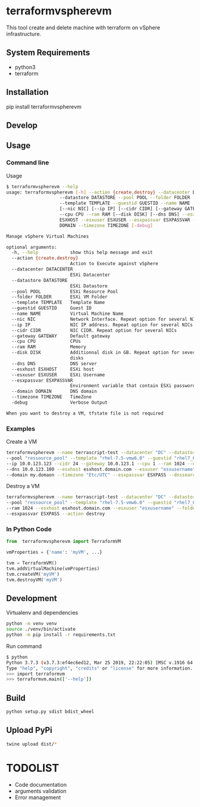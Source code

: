 # terraformvspherevm

This tool create and delete machine with terraform on vSphere infrastructure. 

## System Requirements

 - python3
 - terraform

## Installation

pip install terraformvspherevm

## Develop

## Usage

### Command line

Usage

```bash
$ terraformvspherevm --help
usage: terraformvspherevm [-h] --action {create,destroy} --datacenter DATACENTER    
                    --datastore DATASTORE --pool POOL --folder FOLDER
                    --template TEMPLATE --guestid GUESTID --name NAME
                    [--nic NIC] [--ip IP] [--cidr CIDR] [--gateway GATEWAY]   
                    --cpu CPU --ram RAM [--disk DISK] [--dns DNS] --esxhost
                    ESXHOST --esxuser ESXUSER --esxpassvar ESXPASSVAR --domain
                    DOMAIN --timezone TIMEZONE [-debug]

Manage vSphere Virtual Machines

optional arguments:
  -h, --help            show this help message and exit
  --action {create,destroy}
                        Action to Execute against vSphere
  --datacenter DATACENTER
                        ESXi Datacenter
  --datastore DATASTORE
                        ESXi Datastore
  --pool POOL           ESXi Resource Pool
  --folder FOLDER       ESXi VM Folder
  --template TEMPLATE   Template Name
  --guestid GUESTID     Guest ID
  --name NAME           Virtual Machine Name
  --nic NIC             Network Interface. Repeat option for several NICs
  --ip IP               NIC IP address. Repeat option for several NICs
  --cidr CIDR           NIC CIDR. Repeat option for several NICs
  --gateway GATEWAY     Default gateway
  --cpu CPU             CPUs
  --ram RAM             Memory
  --disk DISK           Additionnal disk in GB. Repeat option for several
                        disks
  --dns DNS             DNS server
  --esxhost ESXHOST     ESXi host
  --esxuser ESXUSER     ESXi Username
  --esxpassvar ESXPASSVAR
                        Environment variable that contain ESXi password
  --domain DOMAIN       DNS domain
  --timezone TIMEZONE   TimeZone
  -debug                Verbose Output

When you want to destroy a VM, tfstate file is not required
```

### Examples 

Create a VM
```bash
terraformvspherevm --name terrascript-test --datacenter "DC" --datastore "MyDatastore" \
--pool "ressource_pool" --template "rhel-7.5-vmw6.0" --guestid "rhel7_64Guest" --nic DvP_Nmae \
--ip 10.0.123.123 --cidr 24 --gateway 10.0.123.1 --cpu 1 --ram 1024 --disk 10 --dns 10.0.123.50 \
--dns 10.0.123.100 --esxhost esxhost.domain.com --esxuser "esxusername" --folder "terraformed" \
--domain my.domaon --timezone "Etc/UTC" --esxpassvar ESXPASS --dnssearch "domain.com" --action create
```

Destroy a VM
```bash
terraformvspherevm --name terrascript-test --datacenter "DC" --datastore "MyDatastore" \
--pool "ressource_pool" --template "rhel-7.5-vmw6.0" --guestid "rhel7_64Guest" --cpu 1 \
--ram 1024 --esxhost esxhost.domain.com --esxuser "esxusername" --folder "terraformed" \
--esxpassvar ESXPASS --action destroy
```

### In Python Code

```python
from  terraformvspherevm import TerraformVM

vmProperties = {'name': 'myVM', ...}

tvm = TerraformVM()
tvm.addVirtualMachine(vmProperties)
tvm.createVM('myVM')
tvm.destroyVM('myVM')
```

## Development

Virtualenv and dependencies

```bash
python -m venv venv
source ./venv/bin/activate
python -m pip install -r requirements.txt
```

Run command

```bash
$ python
Python 3.7.3 (v3.7.3:ef4ec6ed12, Mar 25 2019, 22:22:05) [MSC v.1916 64 bit (AMD64)] on win32
Type "help", "copyright", "credits" or "license" for more information.
>>> import terraformvm
>>> terraformvm.main(['--help'])
```
## Build

```bash
python setup.py sdist bdist_wheel
```

## Upload PyPi

```bash
twine upload dist/*
```

# TODOLIST

 - Code documentation
 - arguments validation
 - Error management
 